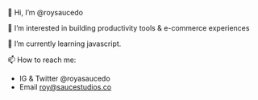 👋 Hi, I’m @roysaucedo
 
👀 I’m interested in building productivity tools & e-commerce experiences
 
🌱 I’m currently learning javascript.

📫 How to reach me: 
- IG & Twitter @royasaucedo
- Email roy@saucestudios.co
